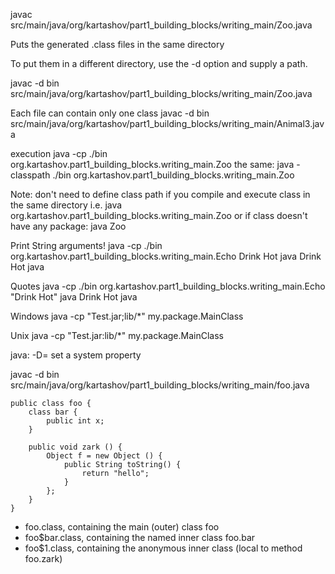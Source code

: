 javac src/main/java/org/kartashov/part1_building_blocks/writing_main/Zoo.java

Puts the generated .class files in the same directory

To put them in a different directory, use the -d option and supply a path.

javac -d bin src/main/java/org/kartashov/part1_building_blocks/writing_main/Zoo.java

Each file can contain only one class
 javac -d bin src/main/java/org/kartashov/part1_building_blocks/writing_main/Animal3.java

execution
java -cp ./bin org.kartashov.part1_building_blocks.writing_main.Zoo
the same: 
java -classpath ./bin org.kartashov.part1_building_blocks.writing_main.Zoo

Note: don't need to define class path if you compile and execute class in the same directory
i.e. java org.kartashov.part1_building_blocks.writing_main.Zoo
     or if class doesn't have any package:
     java Zoo

Print String arguments!
java -cp ./bin org.kartashov.part1_building_blocks.writing_main.Echo Drink Hot java
Drink
Hot
java

Quotes
java -cp ./bin org.kartashov.part1_building_blocks.writing_main.Echo "Drink Hot" java
Drink Hot
java


Windows
java -cp "Test.jar;lib/*" my.package.MainClass

Unix
java -cp "Test.jar:lib/*" my.package.MainClass

java:
-D<name>=<value> 
                  set a system property

javac -d bin src/main/java/org/kartashov/part1_building_blocks/writing_main/foo.java

    public class foo {
        class bar {
            public int x;
        }
    
        public void zark () {
            Object f = new Object () {
                public String toString() {
                    return "hello";
                }
            };
        }
    }

- foo.class, containing the main (outer) class foo
- foo$bar.class, containing the named inner class foo.bar
- foo$1.class, containing the anonymous inner class (local to method foo.zark)
